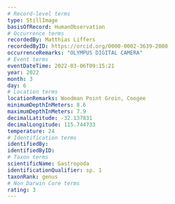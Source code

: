```yaml
---
# Record-level terms
type: StillImage
basisOfRecord: HumanObservation
# Occurrence terms
recordedBy: Matthias Liffers
recordedByID: https://orcid.org/0000-0002-3639-2080
occurrenceRemarks: "OLYMPUS DIGITAL CAMERA"
# Event terms
eventDateTime: 2022-03-06T09:15:21
year: 2022
month: 3
day: 6
# Location terms
locationRemarks: Woodman Point Groin, Coogee
minimumDepthInMeters: 8.6
maximumDepthInMeters: 7.9
decimalLatitude: -32.137831
decimalLongitude: 115.744733
temperature: 24
# Identification terms
identifiedBy: 
identifiedByID: 
# Taxon terms
scientificName: Gastropoda
identificationQualifier: sp. 1
taxonRank: genus
# Non Darwin Core terms
rating: 3
---
```

